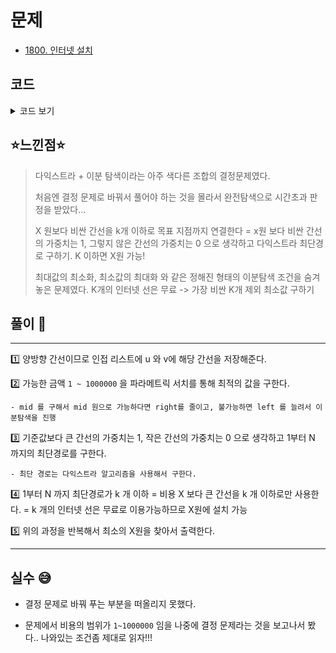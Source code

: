 # 문제
- [1800. 인터넷 설치](https://www.acmicpc.net/problem/1800)

## 코드

<details><summary> 코드 보기 </summary>

``` java
import java.io.BufferedReader;
import java.io.IOException;
import java.io.InputStreamReader;
import java.util.ArrayList;
import java.util.Arrays;
import java.util.List;
import java.util.PriorityQueue;
import java.util.StringTokenizer;

class Edge{
    int dst, cost;

    public Edge(int dst, int cost) {
        this.dst = dst;
        this.cost = cost;
    }
}
public class Q1800 {
    static int n, p, k;
    static List<Edge> adj[] = new List[1001];
    static int minValue[] = new int[1001];
    public static void main(String[] args) throws IOException {
        init();
        solution();
    }

    private static void solution() {
        int left = 0, right = 1000001, ans = -1;
        while(left <= right){
            int mid = left + right >> 2;
            if(isOk(mid)) {
                right = mid - 1;
                ans = mid ;
            }
            else left = mid + 1;
        }
        System.out.println(ans);
    }

    private static boolean isOk(int mid) {
        Arrays.fill(minValue, 987654321);
        PriorityQueue<Edge> pq = new PriorityQueue<>((a, b) -> (a.cost - b.cost));
        pq.add(new Edge(1, 0));
        minValue[1] = 0;
        while (!pq.isEmpty()) {
            Edge now = pq.poll();
            int here = now.dst, curCost = now.cost;
            if(curCost > minValue[here]) continue;

            for (Edge nextEdge : adj[here]) {
                int next = nextEdge.dst, nextCost = nextEdge.cost;
                if(nextCost <= mid) nextCost = 0;
                else nextCost = 1;
                if(minValue[next] > curCost + nextCost){
                    minValue[next] = curCost + nextCost;
                    pq.add(new Edge(next, minValue[next]));
                }
            }
        }
        return minValue[n] <= k;
    }

    private static void init() throws IOException {
        BufferedReader br = new BufferedReader(new InputStreamReader(System.in));
        StringTokenizer st = new StringTokenizer(br.readLine());
        n = stoi(st.nextToken());
        p = stoi(st.nextToken());
        k = stoi(st.nextToken());
        for (int i = 1; i <= n; i++)
            adj[i] = new ArrayList<>();
        for (int i = 0; i < p; i++) {
            st = new StringTokenizer(br.readLine());
            int u = stoi(st.nextToken());
            int v = stoi(st.nextToken());
            int c = stoi(st.nextToken());
            adj[u].add(new Edge(v, c));
            adj[v].add(new Edge(u, c));
        }
    }

    private static int stoi(String str) {
        return Integer.parseInt(str);
    }
}
```

</details>

## ⭐️느낀점⭐️
> 다익스트라 + 이분 탐색이라는 아주 색다른 조합의 결정문제였다.
> 
> 처음엔 결정 문제로 바꿔서 풀어야 하는 것을 몰라서 완전탐색으로 시간초과 판정을 받았다...
>
> X 원보다 비싼 간선을 k개 이하로 목표 지점까지 연결한다 = x원 보다 비싼 간선의 가중치는 1, 그렇지 않은 간선의 가중치는 0 으로 생각하고 다익스트라 최단경로 구하기. K 이하면 X원 가능! 
>
> 최대값의 최소화, 최소값의 최대화 와 같은 정해진 형태의 이분탐색 조건을 숨겨놓은 문제였다. K개의 인터넷 선은 무료 -> 가장 비싼 K개 제외 최소값 구하기 

## 풀이 📣
<hr/>

1️⃣ 양방향 간선이므로 인접 리스트에 u 와 v에 해당 간선을 저장해준다.


2️⃣ 가능한 금액 `1 ~ 1000000` 을 파라메트릭 서치를 통해 최적의 값을 구한다.

    - mid 를 구해서 mid 원으로 가능하다면 right를 줄이고, 불가능하면 left 를 늘려서 이분탐색을 진행


3️⃣ 기준값보다 큰 간선의 가중치는 1, 작은 간선의 가중치는 0 으로 생각하고 1부터 N 까지의 최단경로를 구한다.

    - 최단 경로는 다익스트라 알고리즘을 사용해서 구한다.


4️⃣ 1부터 N 까지 최단경로가 k 개 이하 = 비용 X 보다 큰 간선을 k 개 이하로만 사용한다. = k 개의 인터넷 선은 무료로 이용가능하므로 X원에 설치 가능


5️⃣ 위의 과정을 반복해서 최소의 X원을 찾아서 출력한다. 

<hr/>

## 실수 😅

- 결정 문제로 바꿔 푸는 부분을 떠올리지 못했다.

- 문제에서 비용의 범위가 `1~1000000` 임을 나중에 결정 문제라는 것을 보고나서 봤다.. 나와있는 조건좀 제대로 읽자!!! 